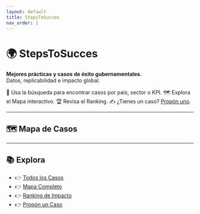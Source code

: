 ```yaml
---
layout: default
title: StepsToSucces
nav_order: 1
---
```


# 🌍 StepsToSucces
**Mejores prácticas y casos de éxito gubernamentales.**  
Datos, replicabilidad e impacto global.

<div class="hero">
  <p>
    🔎 Usa la búsqueda para encontrar casos por país, sector o KPI.  
    🗺️ Explora el Mapa interactivo.  
    🏆 Revisa el Ranking.  
    ✍️ ¿Tienes un caso? <a href="/propose/">Propón uno</a>.
  </p>
</div>

---

## 🗺️ Mapa de Casos
<div id="home-map"></div>

<link rel="stylesheet" href="https://unpkg.com/leaflet@1.9.4/dist/leaflet.css"/>
<script src="https://unpkg.com/leaflet@1.9.4/dist/leaflet.js"></script>

<script>
// ===== Mini-mapa estilo profesional =====
(function initMap(){
  const el = document.getElementById('home-map');
  if (!el) return;

  const map = L.map(el, { zoomControl:true, scrollWheelZoom:false })
               .setView([20,0], 2);

  // Tiles claros tipo Carto "Positron"
  L.tileLayer(
    'https://{s}.basemaps.cartocdn.com/light_all/{z}/{x}/{y}{r}.png',
    { attribution: '&copy; OpenStreetMap &copy; CARTO', subdomains:'abcd', maxZoom:19 }
  ).addTo(map);

  // Pin SVG (azul sobrio)
  const pin = L.divIcon({
    className: 'pin',
    html: `<svg viewBox="0 0 24 24" fill="#1f6feb" xmlns="http://www.w3.org/2000/svg">
             <path d="M12 2a7 7 0 0 0-7 7c0 5.25 7 13 7 13s7-7.75 7-13a7 7 0 0 0-7-7zm0 9.5a2.5 2.5 0 1 1 0-5 2.5 2.5 0 0 1 0 5z"/>
           </svg>`,
    iconSize: [24,24],
    iconAnchor: [12,24]
  });

  // Datos de casos (asegúrate que CASES esté definido en _data/cases.json)
  const pts = [];
  if (typeof CASES !== "undefined") {
    CASES.filter(c => c.lat && c.lng).forEach(c => {
      L.marker([c.lat, c.lng], {icon: pin})
        .addTo(map)
        .bindPopup(`<a href="${c.url}"><strong>${c.title}</strong></a><br><span class="sub">${c.pais||''}</span>`);
      pts.push([c.lat, c.lng]);
    });
    if (pts.length) map.fitBounds(pts, { padding:[20,20] });
  }
})();
</script>

---

## 📚 Explora
- 👉 [Todos los Casos](/cases/)
- 👉 [Mapa Completo](/map/)
- 👉 [Ranking de Impacto](/ranking/)
- 👉 [Propón un Caso](/propose/)

